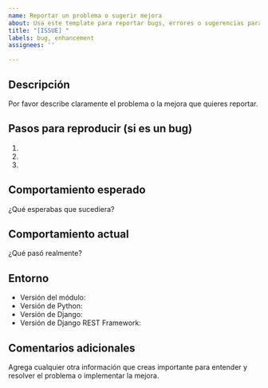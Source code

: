 ```yaml
---
name: Reportar un problema o sugerir mejora
about: Usa este template para reportar bugs, errores o sugerencias para mejorar el módulo
title: "[ISSUE] "
labels: bug, enhancement
assignees: ''

---
```


## Descripción

Por favor describe claramente el problema o la mejora que quieres reportar.

## Pasos para reproducir (si es un bug)

1. 
2. 
3. 

## Comportamiento esperado

¿Qué esperabas que sucediera?

## Comportamiento actual

¿Qué pasó realmente?

## Entorno

- Versión del módulo: 
- Versión de Python: 
- Versión de Django: 
- Versión de Django REST Framework: 

## Comentarios adicionales

Agrega cualquier otra información que creas importante para entender y resolver el problema o implementar la mejora.

